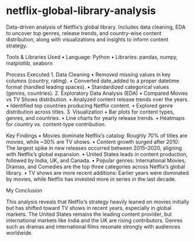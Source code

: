 # netflix-global-library-analysis
Data-driven analysis of Netflix’s global library. Includes data cleaning, EDA to uncover top genres, release trends, and country-wise content distribution, along with visualizations and insights to inform content strategy.

Tools & Libraries Used
	•	Language: Python
	•	Libraries: pandas, numpy, matplotlib, seaborn


Process Executed
	1.	Data Cleaning
	•	Removed missing values in key columns (country, rating).
	•	Converted date_added to a proper datetime format (handled leading spaces).
	•	Standardized categorical values (genres, countries).
	2.	Exploratory Data Analysis (EDA)
	•	Compared Movies vs TV Shows distribution.
	•	Analyzed content release trends over the years.
	•	Identified top countries producing Netflix content.
	•	Explored genre distribution across titles.
	3.	Visualization
	•	Bar plots for content types, genres, and countries.
	•	Line charts for yearly release trends.
	•	Heatmaps for country vs. content-type contribution.
 

Key Findings
	•	Movies dominate Netflix’s catalog: Roughly 70% of titles are movies, while ~30% are TV shows.
	•	Content growth surged after 2010: The largest spike in new releases occurred between 2015–2020, aligning with Netflix’s global expansion.
	•	United States leads in content production, followed by India, UK, and Canada.
	•	Popular genres: International Movies, Dramas, and Comedies are the top three categories across Netflix’s global library.
	•	TV shows are more recent additions: Earlier years were dominated by movies, while Netflix has invested more in series in the last decade.


My Conclusion

This analysis reveals that Netflix’s strategy heavily leaned on movies initially but has shifted toward TV shows in recent years, especially in global markets. The United States remains the leading content provider, but international markets like India and the UK are rising contributors. Genres such as dramas and international films resonate strongly with audiences worldwide.
